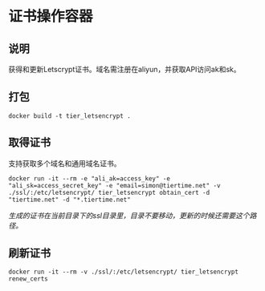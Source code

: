 # 证书操作容器

## 说明

获得和更新Letscrypt证书。域名需注册在aliyun，并获取API访问ak和sk。

## 打包

```shell
docker build -t tier_letsencrypt .
```

## 取得证书

支持获取多个域名和通用域名证书。

```shell
docker run -it --rm -e "ali_ak=access_key" -e "ali_sk=access_secret_key" -e "email=simon@tiertime.net" -v ./ssl/:/etc/letsencrypt/ tier_letsencrypt obtain_cert -d "tiertime.net" -d "*.tiertime.net"
```

*生成的证书在当前目录下的ssl目录里，目录不要移动，更新的时候还需要这个路径。*

## 刷新证书

```shell
docker run -it --rm -v ./ssl/:/etc/letsencrypt/ tier_letsencrypt renew_certs
```
